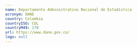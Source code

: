 ```yaml
---
name: Departamento Administrativo Nacional de Estadística
acronym: DANE
country: Colombia
countryISO: COL
countryM49: 170
url: https://www.dane.gov.co/
logo: null
---
```

